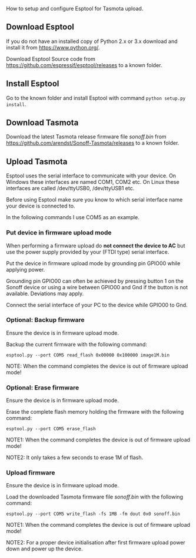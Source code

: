 How to setup and configure Esptool for Tasmota upload.

## Download Esptool
If you do not have an installed copy of Python 2.x or 3.x download and install it from https://www.python.org/.

Download Esptool Source code from https://github.com/espressif/esptool/releases to a known folder.

## Install Esptool
Go to the known folder and install Esptool with command ``python setup.py install``.

## Download Tasmota
Download the latest Tasmota release firmware file *sonoff.bin* from https://github.com/arendst/Sonoff-Tasmota/releases to a known folder.

## Upload Tasmota
Esptool uses the serial interface to communicate with your device. On Windows these interfaces are named COM1, COM2 etc. On Linux these interfaces are called /dev/ttyUSB0, /dev/ttyUSB1 etc.

Before using Esptool make sure you know to which serial interface name your device is connected to.

In the following commands I use COM5 as an example.

### Put device in firmware upload mode
When performing a firmware upload do **not connect the device to AC** but use the power supply provided by your (FTDI type) serial interface.

Put the device in firmware upload mode by grounding pin GPIO00 while applying power.

Grounding pin GPIO00 can often be achieved by pressing button 1 on the Sonoff device or using a wire between GPIO00 and Gnd if the button is not available. Deviations may apply.

Connect the serial interface of your PC to the device while GPIO00 to Gnd.

### Optional: Backup firmware
Ensure the device is in firmware upload mode.

Backup the current firmware with the following command:
```
esptool.py --port COM5 read_flash 0x00000 0x100000 image1M.bin
```
NOTE: When the command completes the device is out of firmware upload mode!

### Optional: Erase firmware
Ensure the device is in firmware upload mode.

Erase the complete flash memory holding the firmware with the following command:
```
esptool.py --port COM5 erase_flash
```
NOTE1: When the command completes the device is out of firmware upload mode!

NOTE2: It only takes a few seconds to erase 1M of flash.

### Upload firmware
Ensure the device is in firmware upload mode.

Load the downloaded Tasmota firmware file *sonoff.bin* with the following command:
```
esptool.py --port COM5 write_flash -fs 1MB -fm dout 0x0 sonoff.bin
```
NOTE1: When the command completes the device is out of firmware upload mode!

NOTE2: For a proper device initialisation after first firmware upload power down and power up the device.

